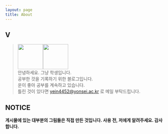 ```yaml
---
layout: page
title: About
---
```


## V

> <img width="80" src="https://user-images.githubusercontent.com/53667002/119254881-c581d780-bbf3-11eb-87ac-fc13d7835129.png"><img width="80" src="https://user-images.githubusercontent.com/53667002/119255007-5a84d080-bbf4-11eb-9932-267a1aba2d6c.png">  
안녕하세요. 그냥 학생입니다.  
공부한 것을 기록하기 위한 블로그입니다.  
운이 좋아 공부를 계속하고 있습니다.  
틀린 것이 있다면 <a href="mailto:info@example.com?subject=subject&cc=cc@example.com">yein4452@yonsei.ac.kr </a>로 메일 부탁드립니다.

## NOTICE

**게시물에 있는 대부분의 그림들은 직접 만든 것입니다. 사용 전, 저에게 알려주세요. 감사합니다.**






